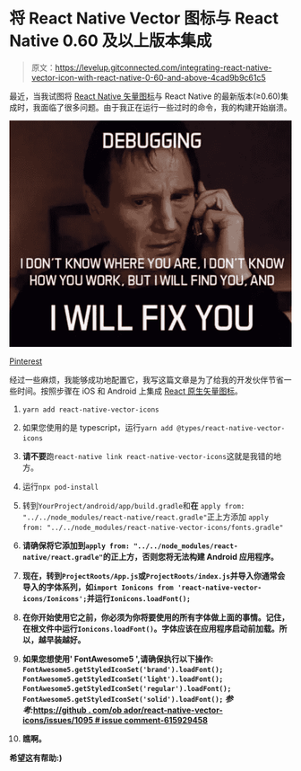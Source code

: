 # 将 React Native Vector 图标与 React Native 0.60 及以上版本集成

> 原文：<https://levelup.gitconnected.com/integrating-react-native-vector-icon-with-react-native-0-60-and-above-4cad9b9c61c5>

最近，当我试图将 [React Native 矢量图标](https://github.com/oblador/react-native-vector-icons)与 React Native 的最新版本(≥0.60)集成时，我面临了很多问题。由于我正在运行一些过时的命令，我的构建开始崩溃。

![](img/04516ddf080a61bcf9edd059809b241a.png)

[Pinterest](https://in.pinterest.com/pin/580260733215490374/)

经过一些麻烦，我能够成功地配置它，我写这篇文章是为了给我的开发伙伴节省一些时间。按照步骤在 iOS 和 Android 上集成 [React 原生矢量图标](https://github.com/oblador/react-native-vector-icons)。

1.  `yarn add react-native-vector-icons`
2.  如果您使用的是 typescript，运行`yarn add @types/react-native-vector-icons`
3.  **请不要**跑`react-native link react-native-vector-icons`这就是我错的地方。
4.  运行`npx pod-install`
5.  转到`YourProject/android/app/build.gradle`和**在**
    `apply from: "../../node_modules/react-native/react.gradle"`正上方添加
    `apply from: "../../node_modules/react-native-vector-icons/fonts.gradle"`

6.  **请确保将它添加到`apply from: "../../node_modules/react-native/react.gradle"`的正上方，否则您将无法构建 Android 应用程序。**
7.  **现在，转到`ProjectRoots/App.js`或`ProjectRoots/index.js`并导入你通常会导入的字体系列，如`import Ionicons from 'react-native-vector-icons/Ionicons';`并运行`Ionicons.loadFont();`**
8.  **在你开始使用它之前，你必须为你将要使用的所有字体做上面的事情。记住，在根文件中运行`Ionicons.loadFont()`。字体应该在应用程序启动前加载。所以，越早装越好。**
9.  **如果您想使用' FontAwesome5 ',请确保执行以下操作:
    `FontAwesome5.getStyledIconSet('brand').loadFont();
    FontAwesome5.getStyledIconSet('light').loadFont();
    FontAwesome5.getStyledIconSet('regular').loadFont();
    FontAwesome5.getStyledIconSet('solid').loadFont();`
    *参考:*[https://github . com/ob ador/react-native-vector-icons/issues/1095 # issue comment-615929458](https://github.com/oblador/react-native-vector-icons/issues/1095#issuecomment-615929458)**
10.  **瞧啊。**

**希望这有帮助:)**